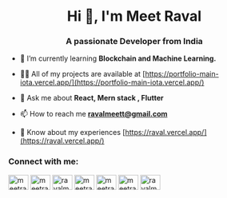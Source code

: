 <h1 align="center">Hi 👋, I'm Meet Raval</h1>
<h3 align="center">A passionate Developer from India</h3>

- 🌱 I’m currently learning **Blockchain and Machine Learning.**

- 👨‍💻 All of my projects are available at [https://portfolio-main-iota.vercel.app/](https://portfolio-main-iota.vercel.app/)

- 💬 Ask me about **React, Mern stack , Flutter**

- 📫 How to reach me **ravalmeett@gmail.com**

- 📄 Know about my experiences [https://raval.vercel.app/](https://raval.vercel.app/)

<h3 align="left">Connect with me:</h3>
<p align="left">
<a href="https://twitter.com/meetravall1" target="blank"><img align="center" src="https://raw.githubusercontent.com/rahuldkjain/github-profile-readme-generator/master/src/images/icons/Social/twitter.svg" alt="meetravall1" height="30" width="40" /></a>
<a href="https://linkedin.com/in/meetraval" target="blank"><img align="center" src="https://raw.githubusercontent.com/rahuldkjain/github-profile-readme-generator/master/src/images/icons/Social/linked-in-alt.svg" alt="meetraval" height="30" width="40" /></a>
<a href="https://instagram.com/ravalmeett" target="blank"><img align="center" src="https://raw.githubusercontent.com/rahuldkjain/github-profile-readme-generator/master/src/images/icons/Social/instagram.svg" alt="ravalmeett" height="30" width="40" /></a>
<a href="https://www.codechef.com/users/meetravalll" target="blank"><img align="center" src="https://cdn.jsdelivr.net/npm/simple-icons@3.1.0/icons/codechef.svg" alt="meetravalll" height="30" width="40" /></a>
<a href="https://www.hackerrank.com/meetravalll" target="blank"><img align="center" src="https://raw.githubusercontent.com/rahuldkjain/github-profile-readme-generator/master/src/images/icons/Social/hackerrank.svg" alt="meetravalll" height="30" width="40" /></a>
<a href="https://www.leetcode.com/meetravall" target="blank"><img align="center" src="https://raw.githubusercontent.com/rahuldkjain/github-profile-readme-generator/master/src/images/icons/Social/leet-code.svg" alt="meetravall" height="30" width="40" /></a>
<a href="https://discord.gg/ravalmeet#4574" target="blank"><img align="center" src="https://raw.githubusercontent.com/rahuldkjain/github-profile-readme-generator/master/src/images/icons/Social/discord.svg" alt="ravalmeet#4574" height="30" width="40" /></a>
</p>
